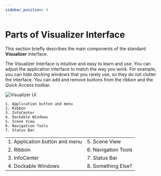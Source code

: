 ```yaml
---
sidebar_position: 4
---
```


# Parts of Visualizer Interface

This section briefly describes the main components of the standard **Visualizer** interface.

The Visualizer interface is intuitive and easy to learn and use. You can adjust the application interface to match the way you work. For example, you can hide docking windows that you rarely use, so they do not clutter the interface. You can add and remove buttons from the ribbon and the Quick Access toolbar.

![Visualizer UI](/img/vis-ui-home.png)

```UI
1. Application button and menu
2. Ribbon
3. InfoCenter
4. Dockable Windows
5. Scene View
6. Navigation Tools
7. Status Bar
```

|                                |                     |
| ------------------------------ | ------------------- |
| 1. Application button and menu | 5. Scene View       |
| 2. Ribbon                      | 6. Navigation Tools |
| 3. InfoCenter                  | 7. Status Bar       |
| 4. Dockable Windows            | 8. Something Else?  |
